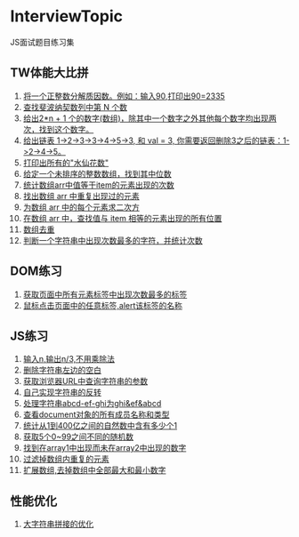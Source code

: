 # InterviewTopic
JS面试题目练习集

## TW体能大比拼
1. [将一个正整数分解质因数。例如：输入90,打印出90=2335](https://github.com/BubbleM/InterviewTopic/blob/master/TW-tasks/practice1.js)
2. [查找斐波纳契数列中第 N 个数](https://github.com/BubbleM/InterviewTopic/blob/master/TW-tasks/practice2.js)
3. [给出2*n + 1 个的数字(数组)，除其中一个数字之外其他每个数字均出现两次，找到这个数字。](https://github.com/BubbleM/InterviewTopic/blob/master/TW-tasks/practice3.js)
4. [给出链表 1->2->3->3->4->5->3, 和 val = 3, 你需要返回删除3之后的链表：1->2->4->5。](https://github.com/BubbleM/InterviewTopic/blob/master/TW-tasks/practice4.js)
5. [打印出所有的"水仙花数"](https://github.com/BubbleM/InterviewTopic/blob/master/TW-tasks/practice5.js)
6. [给定一个未排序的整数数组，找到其中位数](https://github.com/BubbleM/InterviewTopic/blob/master/TW-tasks/practice6.js)
7. [统计数组arr中值等于item的元素出现的次数](https://github.com/BubbleM/InterviewTopic/blob/master/TW-tasks/practice7.js)
8. [找出数组 arr 中重复出现过的元素](https://github.com/BubbleM/InterviewTopic/blob/master/TW-tasks/practice8.js)
9. [为数组 arr 中的每个元素求二次方](https://github.com/BubbleM/InterviewTopic/blob/master/TW-tasks/practice9.js)
10. [在数组 arr 中，查找值与 item 相等的元素出现的所有位置](https://github.com/BubbleM/InterviewTopic/blob/master/TW-tasks/practice9.js)
11. [数组去重](https://github.com/BubbleM/InterviewTopic/blob/master/TW-tasks/practice11.js)
12. [判断一个字符串中出现次数最多的字符，并统计次数](https://github.com/BubbleM/InterviewTopic/blob/master/TW-tasks/practice12.js)

## DOM练习
1. [获取页面中所有元素标签中出现次数最多的标签](https://github.com/BubbleM/InterviewTopic/blob/master/DOM/practice1.js)
2. [鼠标点击页面中的任意标签,alert该标签的名称](https://github.com/BubbleM/InterviewTopic/blob/master/DOM/practice2.js)

## JS练习
1. [输入n,输出n/3,不用乘除法]()
2. [删除字符串左边的空白](https://github.com/BubbleM/InterviewTopic/blob/master/JS/practice2.js)
3. [获取浏览器URL中查询字符串的参数](https://github.com/BubbleM/InterviewTopic/blob/master/JS/practice3.js)
4. [自己实现字符串的反转](https://github.com/BubbleM/InterviewTopic/blob/master/JS/practice4.js)
5. [处理字符串abcd-ef-ghi为ghi&ef&abcd](https://github.com/BubbleM/InterviewTopic/blob/master/JS/practice5.js)
6. [查看document对象的所有成员名称和类型](https://github.com/BubbleM/InterviewTopic/blob/master/JS/practice6.js)
7. [统计从1到400亿之间的自然数中含有多少个1](https://github.com/BubbleM/InterviewTopic/blob/master/JS/practice7.js)
8. [获取5个0~99之间不同的随机数](https://github.com/BubbleM/InterviewTopic/blob/master/JS/practice8.js)
9. [找到在array1中出现而未在array2中出现的数字](https://github.com/BubbleM/InterviewTopic/blob/master/JS/practice9.js)
10. [过滤掉数组内重复的元素](https://github.com/BubbleM/InterviewTopic/blob/master/JS/practice10.js)
11. [扩展数组,去掉数组中全部最大和最小数字](https://github.com/BubbleM/InterviewTopic/blob/master/JS/practice11.js)

## 性能优化
1. [大字符串拼接的优化]()
